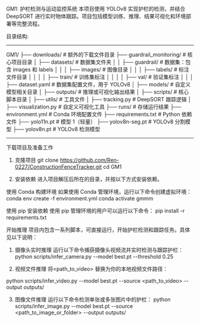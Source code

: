 GM1: 护栏检测与运动监控系统
本项目使用 YOLOv8 实现护栏的检测，并结合 DeepSORT 进行实时物体跟踪。项目包括模型训练、推理、结果可视化和环境部署等完整流程。

目录结构:
********************************
GM1/
├── downloads/                       # 额外的下载文件目录
├── guardrail_monitoring/            # 核心项目目录
│   ├── datasets/                    # 数据集文件夹
│   │   ├── guardrail/               # 数据集：包含 images 和 labels
│   │   │   ├── images/              # 图像目录
│   │   │   ├── labels/              # 标注文件目录
│   │   │   │   ├── train/           # 训练集标注
│   │   │   │   ├── val/             # 验证集标注
│   │   │   ├── dataset.yaml         # 数据集配置文件，用于 YOLOv8
│   ├── models/                      # 自定义模型相关目录
│   ├── outputs/                     # 推理或可视化输出结果
│   ├── scripts/                     # 核心脚本目录
│   ├── utils/                       # 工具文件
│       ├── tracking.py              # DeepSORT 跟踪逻辑
│       ├── visualization.py         # 自定义可视化工具
├── runs/                            # 存储运行结果
├── environment.yml                  # Conda 环境配置文件
├── requirements.txt                 # Python 依赖文件
├── yolo11n.pt                       # 模型 1（轻量）
├── yolov8n-seg.pt                   # YOLOv8 分割模型
├── yolov8n.pt                       # YOLOv8 检测模型
**********************************


下载项目及准备工作
1. 克隆项目
git clone https://github.com/Ren-0227/ConstructionFenceTracker.git
cd GM1


2. 安装依赖
进入项目解压后所在的目录，并按以下方式安装依赖。

使用 Conda 构建环境
如果使用 Conda 管理环境，运行以下命令创建虚拟环境：
conda env create -f environment.yml
conda activate gmmm

使用 pip 安装依赖
使用 pip 管理环境的用户可以运行以下命令：
pip install -r requirements.txt

开始推理
项目内包含一系列脚本，可直接运行，开始护栏检测和跟踪任务。具体见以下说明：

1. 摄像头实时推理
运行以下命令捕获摄像头视频流并实时检测与跟踪护栏：
python scripts/infer_camera.py --model best.pt --threshold 0.25

2. 视频文件推理
将<path_to_video> 替换为你的本地视频文件路径：

python scripts/infer_video.py --model best.pt --source <path_to_video> --output outputs/

3. 图像文件推理
运行以下命令检测单张或多张图片中的护栏：
python scripts/infer_image.py --model best.pt --source <path_to_image_or_folder> --output outputs/
